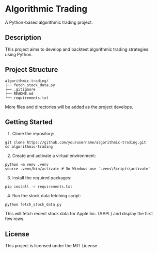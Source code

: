 # Algorithmic Trading

A Python-based algorithmic trading project.

## Description

This project aims to develop and backtest algorithmic trading strategies using Python.

## Project Structure

```
algorithmic-trading/
├── fetch_stock_data.py
├── .gitignore
├── README.md
└── requirements.txt
```

More files and directories will be added as the project develops.

## Getting Started

1. Clone the repository:
```
git clone https://github.com/yourusername/algorithmic-trading.git
cd algorithmic-trading
```

2. Create and activate a virtual environment:
```
python -m venv .venv
source .venv/bin/activate # On Windows use `.venv\Scripts\activate`
```

3. Install the required packages:
```
pip install -r requirements.txt
```

4. Run the stock data fetching script:
```
python fetch_stock_data.py
```

This will fetch recent stock data for Apple Inc. (AAPL) and display the first few rows.

## License

This project is licensed under the MIT License
